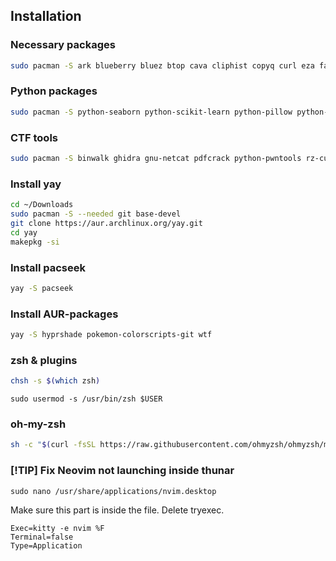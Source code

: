 ## Installation

### Necessary packages
```bash
sudo pacman -S ark blueberry bluez btop cava cliphist copyq curl eza fastfetch feh firefox-developer-edition fzf gimp grim gtk3 gtk4 git gsimplecal gwenview i3 i3locks hyprlock hyprland hypridle kitty mpv neovim nm-connection-editor nwg-look picom maim okular rofi stow swaybg swaync swww thunar tree unzip vlc waybar wget xautolock yazi zsh zsh-autosuggestions zsh-syntax-highlighting
```

### Python packages
```bash
sudo pacman -S python-seaborn python-scikit-learn python-pillow python-pip python-flask python-numpy python-pandas python-requests python-beautifulsoup4
```

### CTF tools
```bash
sudo pacman -S binwalk ghidra gnu-netcat pdfcrack python-pwntools rz-cutter pwndbg wireshark-qt
```

### Install yay
```bash
cd ~/Downloads
sudo pacman -S --needed git base-devel
git clone https://aur.archlinux.org/yay.git
cd yay
makepkg -si
```

### Install pacseek
```bash
yay -S pacseek
```

### Install AUR-packages
```bash
yay -S hyprshade pokemon-colorscripts-git wtf
```

### zsh & plugins
```bash
chsh -s $(which zsh)
```
```
sudo usermod -s /usr/bin/zsh $USER
```

### oh-my-zsh
```bash
sh -c "$(curl -fsSL https://raw.githubusercontent.com/ohmyzsh/ohmyzsh/master/tools/install.sh)"
```

### [!TIP] Fix Neovim not launching inside thunar
```
sudo nano /usr/share/applications/nvim.desktop
```
Make sure this part is inside the file. Delete tryexec.
```
Exec=kitty -e nvim %F
Terminal=false
Type=Application
```

